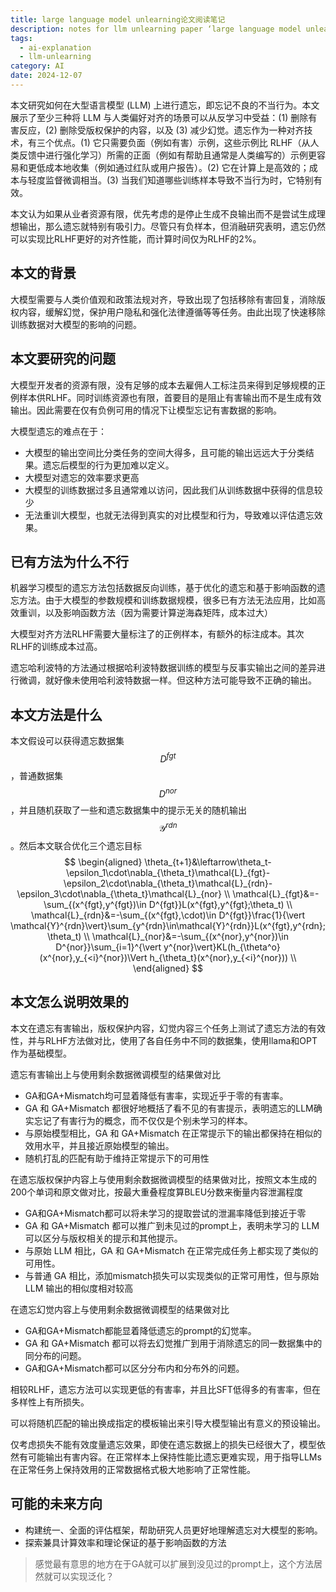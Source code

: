 ```yaml
---
title: large language model unlearning论文阅读笔记
description: notes for llm unlearning paper ‘large language model unlearning’
tags:
  - ai-explanation
  - llm-unlearning
category: AI
date: 2024-12-07
---
```

本文研究如何在大型语言模型 (LLM) 上进行遗忘，即忘记不良的不当行为。本文展示了至少三种将 LLM 与人类偏好对齐的场景可以从反学习中受益：(1) 删除有害反应，(2) 删除受版权保护的内容，以及 (3) 减少幻觉。遗忘作为一种对齐技术，有三个优点。(1) 它只需要负面（例如有害）示例，这些示例比 RLHF（从人类反馈中进行强化学习）所需的正面（例如有帮助且通常是人类编写的）示例更容易和更低成本地收集（例如通过红队或用户报告）。(2) 它在计算上是高效的；成本与轻度监督微调相当。(3) 当我们知道哪些训练样本导致不当行为时，它特别有效。

本文认为如果从业者资源有限，优先考虑的是停止生成不良输出而不是尝试生成理想输出，那么遗忘就特别有吸引力。尽管只有负样本，但消融研究表明，遗忘仍然可以实现比RLHF更好的对齐性能，而计算时间仅为RLHF的2%。

## 本文的背景
大模型需要与人类价值观和政策法规对齐，导致出现了包括移除有害回复，消除版权内容，缓解幻觉，保护用户隐私和强化法律遵循等等任务。由此出现了快速移除训练数据对大模型的影响的问题。

## 本文要研究的问题
大模型开发者的资源有限，没有足够的成本去雇佣人工标注员来得到足够规模的正例样本供RLHF。同时训练资源也有限，首要目的是阻止有害输出而不是生成有效输出。因此需要在仅有负例可用的情况下让模型忘记有害数据的影响。

大模型遗忘的难点在于：
+ 大模型的输出空间比分类任务的空间大得多，且可能的输出远远大于分类结果。遗忘后模型的行为更加难以定义。
+ 大模型对遗忘的效率要求更高
+ 大模型的训练数据过多且通常难以访问，因此我们从训练数据中获得的信息较少
+ 无法重训大模型，也就无法得到真实的对比模型和行为，导致难以评估遗忘效果。

## 已有方法为什么不行
机器学习模型的遗忘方法包括数据反向训练，基于优化的遗忘和基于影响函数的遗忘方法。由于大模型的参数规模和训练数据规模，很多已有方法无法应用，比如高效重训，以及影响函数方法（因为需要计算逆海森矩阵，成本过大）

大模型对齐方法RLHF需要大量标注了的正例样本，有额外的标注成本。其次RLHF的训练成本过高。

遗忘哈利波特的方法通过根据哈利波特数据训练的模型与反事实输出之间的差异进行微调，就好像未使用哈利波特数据一样。但这种方法可能导致不正确的输出。
## 本文方法是什么
本文假设可以获得遗忘数据集$$D^{fgt}$$，普通数据集$$D^{nor}$$，并且随机获取了一些和遗忘数据集中的提示无关的随机输出$$\mathcal{Y}^{rdn}$$。然后本文联合优化三个遗忘目标
$$
\begin{aligned}
\theta_{t+1}&\leftarrow\theta_t-\epsilon_1\cdot\nabla_{\theta_t}\mathcal{L}_{fgt}-\epsilon_2\cdot\nabla_{\theta_t}\mathcal{L}_{rdn}-\epsilon_3\cdot\nabla_{\theta_t}\mathcal{L}_{nor} \\
\mathcal{L}_{fgt}&=-\sum_{(x^{fgt},y^{fgt})\in D^{fgt}}L(x^{fgt},y^{fgt};\theta_t) \\
\mathcal{L}_{rdn}&=-\sum_{(x^{fgt},\cdot)\in D^{fgt}}\frac{1}{\vert \mathcal{Y}^{rdn}\vert}\sum_{y^{rdn}\in\mathcal{Y}^{rdn}}L(x^{fgt},y^{rdn};\theta_t) \\
\mathcal{L}_{nor}&=-\sum_{(x^{nor},y^{nor})\in D^{nor}}\sum_{i=1}^{\vert y^{nor}\vert}KL(h_{\theta^o}(x^{nor},y_{<i}^{nor})\Vert h_{\theta_t}(x^{nor},y_{<i}^{nor})) \\
\end{aligned}
$$

## 本文怎么说明效果的
本文在遗忘有害输出，版权保护内容，幻觉内容三个任务上测试了遗忘方法的有效性，并与RLHF方法做对比，使用了各自任务中不同的数据集，使用llama和OPT作为基础模型。

遗忘有害输出上与使用剩余数据微调模型的结果做对比
+ GA和GA+Mismatch均可显着降低有害率，实现近乎于零的有害率。
+ GA 和 GA+Mismatch 都很好地概括了看不见的有害提示，表明遗忘的LLM确实忘记了有害行为的概念，而不仅仅是个别未学习的样本。
+ 与原始模型相比，GA 和 GA+Mismatch 在正常提示下的输出都保持在相似的效用水平，并且接近原始模型的输出。
+ 随机打乱的匹配有助于维持正常提示下的可用性

在遗忘版权保护内容上与使用剩余数据微调模型的结果做对比，按照文本生成的200个单词和原文做对比，按最大重叠程度算BLEU分数来衡量内容泄漏程度
+ GA和GA+Mismatch都可以将未学习的提取尝试的泄漏率降低到接近于零
+ GA 和 GA+Mismatch 都可以推广到未见过的prompt上，表明未学习的 LLM 可以区分与版权相关的提示和其他提示。
+ 与原始 LLM 相比，GA 和 GA+Mismatch 在正常完成任务上都实现了类似的可用性。
+ 与普通 GA 相比，添加mismatch损失可以实现类似的正常可用性，但与原始 LLM 输出的相似度相对较高

在遗忘幻觉内容上与使用剩余数据微调模型的结果做对比
+ GA和GA+Mismatch都能显着降低遗忘的prompt的幻觉率。 
+ GA 和 GA+Mismatch 都可以将去幻觉推广到用于消除遗忘的同一数据集中的同分布的问题。
+ GA和GA+Mismatch都可以区分分布内和分布外的问题。

相较RLHF，遗忘方法可以实现更低的有害率，并且比SFT低得多的有害率，但在多样性上有所损失。

可以将随机匹配的输出换成指定的模板输出来引导大模型输出有意义的预设输出。

仅考虑损失不能有效度量遗忘效果，即使在遗忘数据上的损失已经很大了，模型依然有可能输出有害内容。在正常样本上保持性能比遗忘更难实现，用于指导LLMs在正常任务上保持效用的正常数据格式极大地影响了正常性能。

## 可能的未来方向

+ 构建统一、全面的评估框架，帮助研究人员更好地理解遗忘对大模型的影响。
+ 探索兼具计算效率和理论保证的基于影响函数的方法

> 感觉最有意思的地方在于GA就可以扩展到没见过的prompt上，这个方法居然就可以实现泛化？